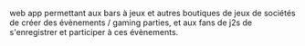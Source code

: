 web app permettant aux bars à jeux et autres boutiques de jeux de sociétés de créer des évènements / gaming parties, et aux fans de j2s de s'enregistrer et participer à ces évènements. 
